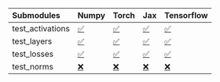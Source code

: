 | Submodules       | Numpy                                                                                                                           | Torch                                                                                                                           | Jax                                                                                                                             | Tensorflow                                                                                                                      |
|:-----------------|:--------------------------------------------------------------------------------------------------------------------------------|:--------------------------------------------------------------------------------------------------------------------------------|:--------------------------------------------------------------------------------------------------------------------------------|:--------------------------------------------------------------------------------------------------------------------------------|
| test_activations | <a href="https://github.com/unifyai/ivy/runs/7898404182?check_suite_focus=true" rel="noopener noreferrer" target="_blank">✅</a> | <a href="https://github.com/unifyai/ivy/runs/7898404598?check_suite_focus=true" rel="noopener noreferrer" target="_blank">✅</a> | <a href="https://github.com/unifyai/ivy/runs/7898404984?check_suite_focus=true" rel="noopener noreferrer" target="_blank">✅</a> | <a href="https://github.com/unifyai/ivy/runs/7898405415?check_suite_focus=true" rel="noopener noreferrer" target="_blank">✅</a> |
| test_layers      | <a href="https://github.com/unifyai/ivy/runs/7898404301?check_suite_focus=true" rel="noopener noreferrer" target="_blank">✅</a> | <a href="https://github.com/unifyai/ivy/runs/7898404707?check_suite_focus=true" rel="noopener noreferrer" target="_blank">✅</a> | <a href="https://github.com/unifyai/ivy/runs/7898405076?check_suite_focus=true" rel="noopener noreferrer" target="_blank">✅</a> | <a href="https://github.com/unifyai/ivy/runs/7898405557?check_suite_focus=true" rel="noopener noreferrer" target="_blank">✅</a> |
| test_losses      | <a href="https://github.com/unifyai/ivy/runs/7898404414?check_suite_focus=true" rel="noopener noreferrer" target="_blank">✅</a> | <a href="https://github.com/unifyai/ivy/runs/7898404807?check_suite_focus=true" rel="noopener noreferrer" target="_blank">✅</a> | <a href="https://github.com/unifyai/ivy/runs/7898405196?check_suite_focus=true" rel="noopener noreferrer" target="_blank">✅</a> | <a href="https://github.com/unifyai/ivy/runs/7898405656?check_suite_focus=true" rel="noopener noreferrer" target="_blank">✅</a> |
| test_norms       | <a href="https://github.com/unifyai/ivy/runs/7898404502?check_suite_focus=true" rel="noopener noreferrer" target="_blank">❌</a> | <a href="https://github.com/unifyai/ivy/runs/7898404901?check_suite_focus=true" rel="noopener noreferrer" target="_blank">❌</a> | <a href="https://github.com/unifyai/ivy/runs/7898405309?check_suite_focus=true" rel="noopener noreferrer" target="_blank">❌</a> | <a href="https://github.com/unifyai/ivy/runs/7898405756?check_suite_focus=true" rel="noopener noreferrer" target="_blank">❌</a> |